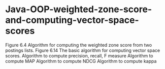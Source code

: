 # Java-OOP-weighted-zone-score-and-computing-vector-space-scores
Figure 6.4 Algorithm for computing the weighted zone score from two postings lists. Figure 6.14 The basic algorithm for computing vector space scores. Algorithm to compute precision, recall, F measure Algorithm to compute MAP Algorithm to compute NDCG Algorithm to compute kappa
